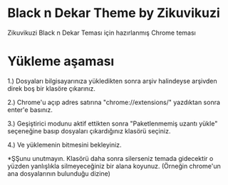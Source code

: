 # Black n Dekar Theme by Zikuvikuzi
Zikuvikuzi Black n Dekar Teması için hazırlanmış Chrome teması

# Yükleme aşaması
1.) Dosyaları bilgisayarınıza yükledikten sonra arşiv halindeyse arşivden direk boş bir klasöre çıkarınız.

2.) Chrome'u açıp adres satırına "chrome://extensions/" yazdıktan sonra enter'e basınız.

3.) Geşiştirici modunu aktif ettikten sonra "Paketlenmemiş uzantı yükle" seçeneğine basıp dosyaları çıkardığınız klasörü seçiniz.

4.) Ve yüklemenin bitmesini bekleyiniz. 

*ŞŞunu unutmayın. Klasörü daha sonra silerseniz temada gidecektir o yüzden yanlışlıkla silmeyeceğiniz bir alana koyunuz. (Örneğin chrome'un ana dosyalarının bulunduğu dizine)
